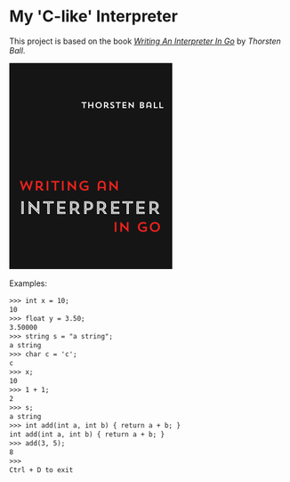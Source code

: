 # My 'C-like' Interpreter

This project is based on the book [*Writing An Interpreter In Go*](https://interpreterbook.com/) by *Thorsten Ball*.

[![Writing An Interpreter In Go](waiig.png)](https://interpreterbook.com/)

Examples:

```
>>> int x = 10;
10
>>> float y = 3.50;
3.50000
>>> string s = "a string";
a string
>>> char c = 'c';
c
>>> x;
10
>>> 1 + 1;
2
>>> s;
a string
>>> int add(int a, int b) { return a + b; }
int add(int a, int b) { return a + b; }
>>> add(3, 5);
8
>>> 
Ctrl + D to exit
```
